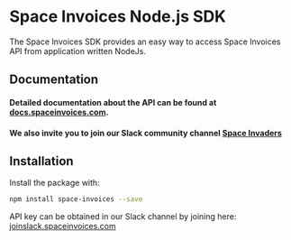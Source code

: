 # Space Invoices Node.js SDK

The Space Invoices SDK provides an easy way to access Space Invoices API from application written NodeJs.

## Documentation

#### Detailed documentation about the API can be found at [docs.spaceinvoices.com](http://docs.spaceinvoices.com).

#### We also invite you to join our Slack community channel [Space Invaders](http://joinslack.spaceinvoices.com)

## Installation

Install the package with:
```bash
npm install space-invoices --save
```

API key can be obtained in our Slack channel by joining here: [joinslack.spaceinvoices.com](http://joinslack.spaceinvoices.com)
